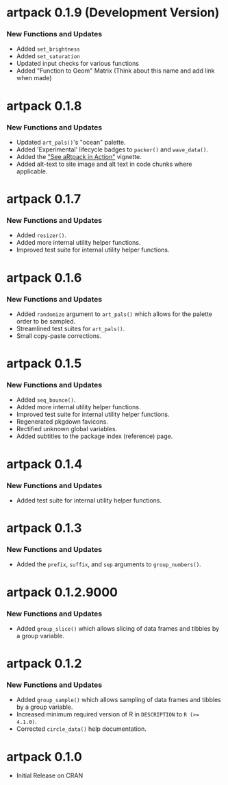 # artpack 0.1.9 (Development Version)
### **New Functions and Updates**
* Added `set_brightness`
* Added `set_saturation`
* Updated input checks for various functions
* Added "Function to Geom" Matrix (Think about this name and add link when made)

# artpack 0.1.8
### **New Functions and Updates**
* Updated `art_pals()`'s "ocean" palette.
* Added 'Experimental' lifecycle badges to `packer()` and `wave_data()`.
* Added the ["See aRtpack in Action"](https://meghansaha.github.io/artpack/articles/see_artpack_in_action.html) vignette.
* Added alt-text to site image and alt text in code chunks where applicable.

# artpack 0.1.7
### **New Functions and Updates**
* Added `resizer()`.
* Added more internal utility helper functions.
* Improved test suite for internal utility helper functions.

# artpack 0.1.6
### **New Functions and Updates**
* Added `randomize` argument to `art_pals()` which allows for the palette order to be sampled.
* Streamlined test suites for `art_pals()`.
* Small copy-paste corrections.

# artpack 0.1.5
### **New Functions and Updates**
* Added `seq_bounce()`.
* Added more internal utility helper functions.
* Improved test suite for internal utility helper functions.
* Regenerated pkgdown favicons.
* Rectified unknown global variables.
* Added subtitles to the package index (reference) page.

# artpack 0.1.4
### **New Functions and Updates**
* Added test suite for internal utility helper functions.

# artpack 0.1.3
### **New Functions and Updates**
* Added the `prefix`, `suffix`, and `sep` arguments to `group_numbers()`.

# artpack 0.1.2.9000
### **New Functions and Updates**
* Added `group_slice()` which allows slicing of data frames and tibbles by a group variable.

# artpack 0.1.2
### **New Functions and Updates**
* Added `group_sample()` which allows sampling of data frames and tibbles by a group variable.
* Increased minimum required version of R in `DESCRIPTION` to `R (>= 4.1.0)`.
* Corrected `circle_data()` help documentation.

# artpack 0.1.0

* Initial Release on CRAN
